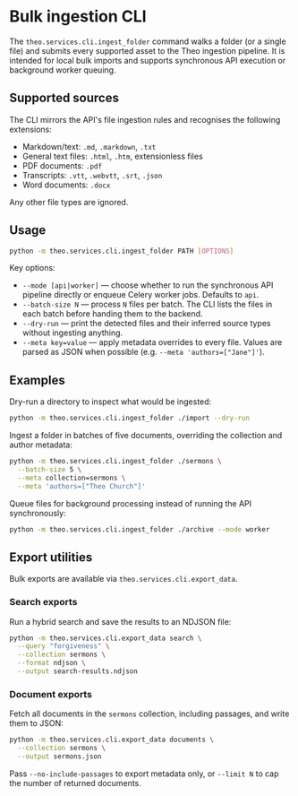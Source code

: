 # Bulk ingestion CLI

The `theo.services.cli.ingest_folder` command walks a folder (or a single file) and submits every supported asset to the Theo ingestion pipeline. It is intended for local bulk imports and supports synchronous API execution or background worker queuing.

## Supported sources

The CLI mirrors the API's file ingestion rules and recognises the following extensions:

- Markdown/text: `.md`, `.markdown`, `.txt`
- General text files: `.html`, `.htm`, extensionless files
- PDF documents: `.pdf`
- Transcripts: `.vtt`, `.webvtt`, `.srt`, `.json`
- Word documents: `.docx`

Any other file types are ignored.

## Usage

```bash
python -m theo.services.cli.ingest_folder PATH [OPTIONS]
```

Key options:

- `--mode [api|worker]` &mdash; choose whether to run the synchronous API pipeline directly or enqueue Celery worker jobs. Defaults to `api`.
- `--batch-size N` &mdash; process `N` files per batch. The CLI lists the files in each batch before handing them to the backend.
- `--dry-run` &mdash; print the detected files and their inferred source types without ingesting anything.
- `--meta key=value` &mdash; apply metadata overrides to every file. Values are parsed as JSON when possible (e.g. `--meta 'authors=["Jane"]'`).

## Examples

Dry-run a directory to inspect what would be ingested:

```bash
python -m theo.services.cli.ingest_folder ./import --dry-run
```

Ingest a folder in batches of five documents, overriding the collection and author metadata:

```bash
python -m theo.services.cli.ingest_folder ./sermons \
  --batch-size 5 \
  --meta collection=sermons \
  --meta 'authors=["Theo Church"]'
```

Queue files for background processing instead of running the API synchronously:

```bash
python -m theo.services.cli.ingest_folder ./archive --mode worker
```

## Export utilities

Bulk exports are available via `theo.services.cli.export_data`.

### Search exports

Run a hybrid search and save the results to an NDJSON file:

```bash
python -m theo.services.cli.export_data search \
  --query "forgiveness" \
  --collection sermons \
  --format ndjson \
  --output search-results.ndjson
```

### Document exports

Fetch all documents in the `sermons` collection, including passages, and write
them to JSON:

```bash
python -m theo.services.cli.export_data documents \
  --collection sermons \
  --output sermons.json
```

Pass `--no-include-passages` to export metadata only, or `--limit N` to cap the
number of returned documents.
